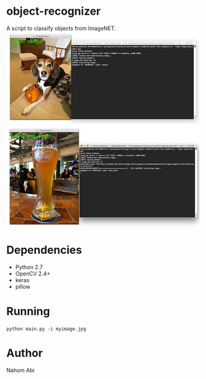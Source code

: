 # object-recognizer
A script to classify objects from ImageNET.
<img src='demo1.jpg' />
<img src='demo2.jpg' />
# Dependencies
* Python 2.7
* OpenCV 2.4+
* keras
* pillow

# Running
<code>python main.py -i myimage.jpg</code>
# Author
Nahom Abi
